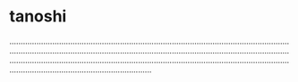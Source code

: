 # tanoshi
...................................................................................................................................................................................................................................................................................................................................................................................................................................................
